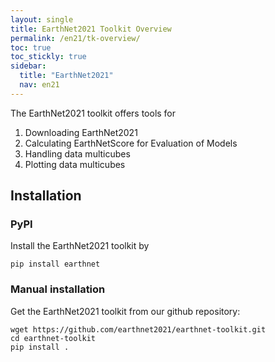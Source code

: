 ```yaml
---
layout: single
title: EarthNet2021 Toolkit Overview
permalink: /en21/tk-overview/
toc: true
toc_stickly: true
sidebar:
  title: "EarthNet2021"
  nav: en21
---
```


The EarthNet2021 toolkit offers tools for
  1. Downloading EarthNet2021
  2. Calculating EarthNetScore for Evaluation of Models
  3. Handling data multicubes
  4. Plotting data multicubes

## Installation

### PyPI
Install the EarthNet2021 toolkit by

```shell
pip install earthnet
```

### Manual installation
Get the EarthNet2021 toolkit from our github repository:

```shell
wget https://github.com/earthnet2021/earthnet-toolkit.git
cd earthnet-toolkit
pip install .
```